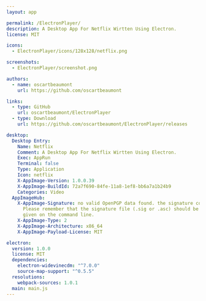 ```yaml
---
layout: app

permalink: /ElectronPlayer/
description: A Desktop App For Netflix Wirtten Using Electron.
license: MIT

icons:
  - ElectronPlayer/icons/128x128/netflix.png

screenshots:
  - ElectronPlayer/screenshot.png

authors:
  - name: oscartbeaumont
    url: https://github.com/oscartbeaumont

links:
  - type: GitHub
    url: oscartbeaumont/ElectronPlayer
  - type: Download
    url: https://github.com/oscartbeaumont/ElectronPlayer/releases

desktop:
  Desktop Entry:
    Name: Netflix
    Comment: A Desktop App For Netflix Wirtten Using Electron.
    Exec: AppRun
    Terminal: false
    Type: Application
    Icon: netflix
    X-AppImage-Version: 1.0.0.39
    X-AppImage-BuildId: 72a7f690-84fe-11a8-1ef8-bb6a7a1b24b9
    Categories: Video
  AppImageHub:
    X-AppImage-Signature: no valid OpenPGP data found. the signature could not be verified.
      Please remember that the signature file (.sig or .asc) should be the first file
      given on the command line.
    X-AppImage-Type: 2
    X-AppImage-Architecture: x86_64
    X-AppImage-Payload-License: MIT

electron:
  version: 1.0.0
  license: MIT
  dependencies:
    electron-widevinecdm: "^7.0.0"
    source-map-support: "^0.5.5"
  resolutions:
    webpack-sources: 1.0.1
  main: main.js
---
```


